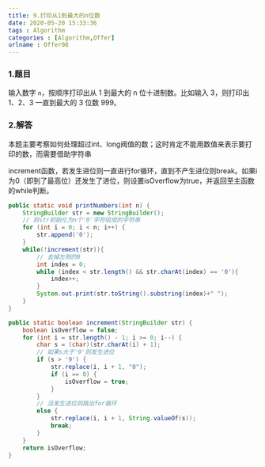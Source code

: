 ```yaml
---
title: 9.打印从1到最大的n位数
date: 2020-05-20 15:33:36
tags : Algorithm
categories : [Algorithm,Offer]
urlname : Offer08
---
```


### 1.题目

输入数字 `n`，按顺序打印出从 1 到最大的 n 位十进制数。比如输入 3，则打印出 1、2、3 一直到最大的 3 位数 999。

### 2.解答

本题主要考察如何处理超过int、long阀值的数；这时肯定不能用数值来表示要打印的数，而需要借助字符串

increment函数，若发生进位则一直进行for循环，直到不产生进位则break。如果i为0（即到了最高位）还发生了进位，则设置isOverflow为true，并返回至主函数的while判断。

```java
public static void printNumbers(int n) {
    StringBuilder str = new StringBuilder();
    // 将str初始化为n个'0'字符组成的字符串
    for (int i = 0; i < n; i++) {
        str.append('0');
    }
    while(!increment(str)){
        // 去掉左侧的0
        int index = 0;
        while (index < str.length() && str.charAt(index) == '0'){
            index++;
        }
        System.out.print(str.toString().substring(index)+" ");
    }
}

public static boolean increment(StringBuilder str) {
    boolean isOverflow = false;
    for (int i = str.length() - 1; i >= 0; i--) {
        char s = (char)(str.charAt(i) + 1);
        // 如果s大于'9'则发生进位
        if (s > '9') {
            str.replace(i, i + 1, "0");
            if (i == 0) {
                isOverflow = true;
            }
        }
        // 没发生进位则跳出for循环
        else {
            str.replace(i, i + 1, String.valueOf(s));
            break;
        }
    }
    return isOverflow;
}
```